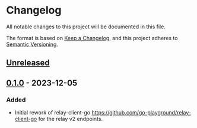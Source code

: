 # Changelog
All notable changes to this project will be documented in this file.

The format is based on [Keep a Changelog](https://keepachangelog.com/en/1.0.0/),
and this project adheres to [Semantic Versioning](https://semver.org/spec/v2.0.0.html).

## [Unreleased]

## [0.1.0] - 2023-12-05
### Added
- Initial rework of relay-client-go https://github.com/go-playground/relay-client-go for the relay v2 endpoints.

[Unreleased]: https://github.com/relay-io/relay-sdk-go/compare/v0.1.0...HEAD
[0.1.0]: https://github.com/relay-io/relay-sdk-go/compare/929bfa8...v0.1.0